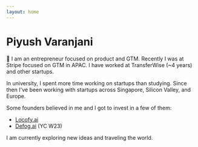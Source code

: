 ```yaml
---
layout: home
---
```


# Piyush Varanjani

👋 I am an entrepreneur focused on product and GTM. Recently I was at Stripe focused on GTM in APAC. I have worked at TransferWise (~4 years) and other startups.

In university, I spent more time working on startups than studying. Since then I've been working with startups across Singapore, Silicon Valley, and Europe.

Some founders believed in me and I got to invest in a few of them:
- [Locofy.ai](https://www.locofy.ai/)
- [Defog.ai](https://defog.ai/) (YC W23)

I am currently exploring new ideas and traveling the world.
